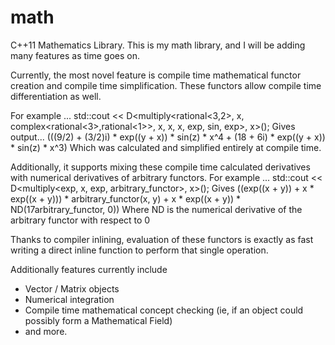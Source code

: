 math
====

C++11 Mathematics Library.  This is my math library, and I will be adding many features as time goes on.

Currently, the most novel feature is compile time mathematical functor creation and compile time simplification.  These functors allow compile time differentiation as well.

For example ...
  std::cout << D<multiply<rational<3,2>, x, complex<rational<3>,rational<1>>, x, x, x, exp<y>, sin<z>, exp<x>>, x>();
Gives output...
  (((9/2) + (3/2)i) * exp((y + x)) * sin(z) * x^4 + (18 + 6i) * exp((y + x)) * sin(z) * x^3)
Which was calculated and simplified entirely at compile time.

Additionally, it supports mixing these compile time calculated derivatives with numerical derivatives of arbitrary functors.  For example ...
  std::cout << D<multiply<exp<x>, x, exp<y>, arbitrary_functor>, x>();
Gives 
  ((exp((x + y)) + x * exp((x + y))) * arbitrary_functor(x, y) + x * exp((x + y)) * ND(17arbitrary_functor, 0))
Where ND is the numerical derivative of the arbitrary functor with respect to 0

Thanks to compiler inlining, evaluation of these functors is exactly as fast writing a direct inline function to perform that single operation.

Additionally features currently include
 - Vector / Matrix objects
 - Numerical integration
 - Compile time mathematical concept checking (ie, if an object could possibly form a Mathematical Field)
 - and more.
